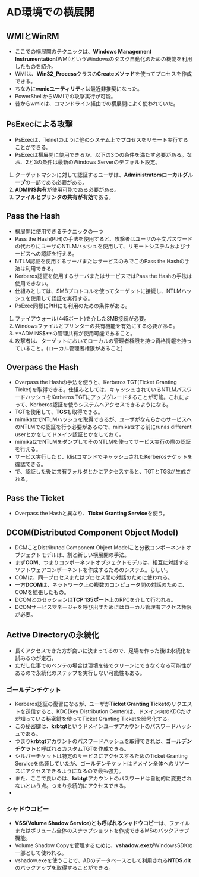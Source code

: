 # AD環境での横展開

## WMIとWinRM
- ここでの横展開のテクニックは、**Windows Management Instrumentation**(WMI)というWindowsのタスク自動化のための機能を利用したものを紹介。
- WMIは、**Win32_Process**クラスの**Createメソッド**を使ってプロセスを作成できる。
- ちなみに**wmicユーティリティ**は最近非推奨になった。
- PowerShellからWMIでの攻撃実行が可能。
- 昔からwmicは、コマンドライン経由での横展開によく使われていた。


## PsExecによる攻撃
- PsExecは、Telnetのように他のシステム上でプロセスをリモート実行することができる。
- PsExecは横展開に使用できるか、以下の3つの条件を満たす必要がある。なお、2と3の条件は最新のWindows Serverのデフォルト設定。
1. ターゲットマシンに対して認証するユーザは、**Administratorsローカルグループ**の一部である必要がある。
2. **ADMIN$共有**が使用可能である必要がある。
3. **ファイルとプリンタの共有が有効**である。


## Pass the Hash
- 横展開に使用できるテクニックの一つ
- Pass the Hash(PtH)の手法を使用すると、攻撃者はユーザの平文パスワードの代わりにユーザのNTLMハッシュを使用して、リモートシステムおよびサービスへの認証を行える。
- NTLM認証を使用するサーバまたはサービスのみでこのPass the Hashの手法は利用できる。
- Kerberos認証を使用するサーバまたはサービスではPass the Hashの手法は使用できない。
- 仕組みとしては、SMBプロトコルを使ってターゲットに接続し、NTLMハッシュを使用して認証を実行する。
- PsExec同様にPtHにも利用のための条件がある。
  
1. ファイアウォール(445ポート)を介したSMB接続が必要。
2. Windowsファイルとプリンターの共有機能を有効にする必要がある。
3. **ADMINS$**の管理共有が使用可能であること。
4. 攻撃者は、ターゲットにおいてローカルの管理者権限を持つ資格情報を持っていること。(ローカル管理者権限があること)
  

## Overpass the Hash
- Overpass the Hashの手法を使うと、Kerberos TGT(Ticket Granting Ticket)を取得できる。仕組みとしては、キャッシュされているNTLMパスワードハッシュをKerberos TGTにアップグレードすることが可能。これによって、Kerberos認証を使うシステムへアクセスできるようになる。
- TGTを使用して、**TGS**も取得できる。
- mimikatzでNTLMハッシュを取得できるが、ユーザがなんらかのサービスへのNTLMでの認証を行う必要があるので、mimikatzする前にrunas different userとかをしてドメイン認証とかをしておく。
- mimikatzでNTLMをダンプしてそのNTLMを使ってサービス実行の際の認証を行える。
- サービス実行したと、klistコマンドでキャッシュされたKerberosチケットを確認できる。
- で、認証した後に共有フォルダとかにアクセスすると、TGTとTGSが生成される。

## Pass the Ticket
- Overpass the Hashと異なり、**Ticket Granting Service**を使う。


## DCOM(Distributed Component Object Model)
- DCMことDistributed Component Object Modelこと分散コンポーネントオブジェクトモデルは、割と新しい横展開の手法。
- まず**COM**、つまりコンポーネントオブジェクトモデルは、相互に対話するソフトウェアコンポーネントを作成するためのシステム。らしい。
- COMは、同一プロセスまたはプロセス間の対話のために使われる。
- 一方**DCOM**は、ネットワーク上の複数のコンピュータ間の対話のために、COMを拡張したもの。
- DCOMとのセッションは**TCP 135ポート**上のRPCを介して行われる。
- DCOMサービスマネージャを呼び出すためにはローカル管理者アクセス権限が必要。


## Active Directoryの永続化
- 長くアクセスできた方が良いに決まってるので、足場を作った後は永続化を試みるのが定石。
- ただし仕事でのペンテの場合は環境を後でクリーンにできなくなる可能性があるので永続化のステップを実行しない可能性もある。

### ゴールデンチケット
- Kerberos認証の復習になるが、ユーザが**Ticket Granting Ticket**のリクエストを送信すると、KDC(Key Distribution Center)は、ドメイン内のKDCだけが知っている秘密鍵を使ってTicket Granting Ticketを暗号化する。
- この秘密鍵は、**krbtgt**というドメインユーザアカウントのパスワードハッシュである。
- つまり**krbtgt**アカウントのパスワードハッシュを取得できれば、**ゴールデンチケット**と呼ばれるカスタムTGTを作成できる。
- シルバーチケットは特定のサービスにアクセスするためのTicket Granting Serviceを偽装していたが、ゴールデンチケットはドメイン全体へのリソースにアクセスできるようになるので最も強力。
- また、ここで良いのは、**krbtgt**アカウントのパスワードは自動的に変更されないという点。つまり永続的にアクセスできる。
- 


### シャドウコピー
- **VSS(Volume Shadow Service)**とも呼ばれる**シャドウコピー**は、ファイルまたはボリューム全体のスナップショットを作成できるMSのバックアップ機能。
- Volume Shadow Copyを管理するために、**vshadow.exe**がWindowsSDKの一部として使われる。
- vshadow.exeを使うことで、ADのデータベースとして利用される**NTDS.dit**のバックアップを取得することができる。
